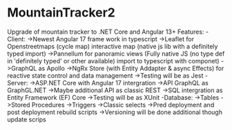 # MountainTracker2
 Upgrade of mountain tracker to .NET Core and Angular 13+&#10;&#13;
Features:&#10;&#13;
-Client:&#10;&#13;
->Newest Angular 17 frame work in typescript&#10;&#13;
->Leaflet for Openstreetmaps (cycle map) interactive map (native js lib with a definitely typed import)&#10;&#13;
->Pannellum for panoramic views (Fully native JS (no type def in 'definitely typed' or other available) import to typescript with componet)&#10;&#13;
->GraphQL as Apollo&#10;&#13;
->NgRx Store (with Entity Addapter & async Effects) for reactive state control and data management&#10;&#13;
->Testing will be as Jest&#10;&#13;
-Server:&#10;&#13;
->ASP.NET Core with Angular 17 intergration&#10;&#13;
->API GraphQL as GraphGL.NET&#10;&#13;
->Maybe additional API as classic REST&#10;&#13;
->SQL intergration as Entity Framework (EF) Core&#10;&#13;
->Testing will be as XUnit&#10;&#13;
-Database:&#10;&#13;
->Tables&#10;&#13;
->Stored Procedures&#10;&#13;
->Triggers&#10;&#13;
->Classic selects&#10;&#13;
->Pred deployment and post deployment rebuild scripts&#10;&#13;
->Versioning will be done additional though update scrips&#10;&#13;